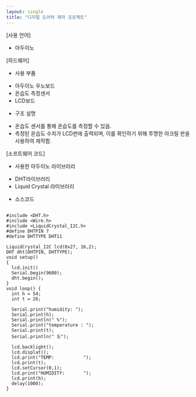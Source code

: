```yaml
---
layout: single
title: "디지털 도어락 제작 프로젝트"
---
```


[사용 언어]
- 아두이노

[하드웨어]
* 사용 부품
- 아두이노 우노보드
- 온습도 측정센서
- LCD보드
* 구조 설명
- 온습도 센서를 통해 온습도를 측정할 수 있음.
- 측정된 온습도 수치가 LCD판에 출력되며, 이를 확인하기 위해 투명한 아크릴 판을 사용하여 제작함.
  
[소프트웨어 코드]
* 사용한 아두이노 라이브러리
- DHT라이브러리
- Liquid Crystal 라이브러리
  
* 소스코드
~~~ arduino

#include <DHT.h>
#include <Wire.h>
#include <LiquidCrystal_I2C.h>
#define DHTPIN 7
#define DHTTYPE DHT11

LiquidCrystal_I2C lcd(0x27, 16,2);
DHT dht(DHTPIN, DHTTYPE);
void setup()
{
  lcd.init()
  Serial.begin(9600);
  dht.begin();
}
void loop() {
  int h = 54;
  int t = 26;

  Serial.print("humidity: ");
  Serial.print(h);
  Serial.println(" %");
  Serial.print("temperature : ");
  Serial.print(t);
  Serial.println(" 도");

  lcd.backlight();
  lcd.displat();
  lcd.print("TEMP:           ");
  lcd.print(t);
  lcd.setCursor(0,1);
  lcd.print("HUMIDITY:       ");
  lcd.print(h);
  delay(1000);
}
  

   
~~~
